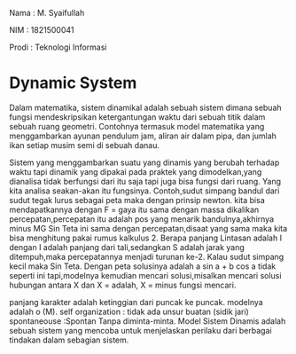 <p>Nama : M. Syaifullah</p>
<p>NIM : 1821500041</p>
Prodi : Teknologi Informasi

# Dynamic System
  Dalam matematika, sistem dinamikal adalah sebuah sistem dimana sebuah fungsi mendeskripsikan ketergantungan waktu dari sebuah titik dalam sebuah ruang geometri. Contohnya termasuk model matematika yang menggambarkan ayunan pendulum jam, aliran air dalam pipa, dan jumlah ikan setiap musim semi di sebuah danau.
  <p>Sistem yang menggambarkan suatu yang dinamis yang berubah terhadap waktu tapi dinamik yang dipakai pada praktek yang dimodelkan,yang dianalisa tidak berfungsi dari itu saja tapi juga bisa fungsi dari ruang. Yang kita analisa seakan-akan itu fungsinya. Contoh,sudut simpang bandul dari sudut tegak lurus sebagai peta maka dengan prinsip newton. kita bisa mendapatkannya dengan F = gaya itu sama dengan massa dikalikan percepatan,percepatan itu adalah pos yang menarik bandulnya,akhirnya minus MG Sin Teta ini sama dengan percepatan,disaat yang sama maka kita bisa menghitung pakai rumus kalkulus 2. Berapa panjang Lintasan adalah I dengan I adalah panjang dari tali,sedangkan S adalah jarak yang ditempuh,maka percepatannya menjadi turunan ke-2. Kalau sudut simpang kecil maka Sin Teta. Dengan peta solusinya adalah a sin a + b cos a tidak seperti ini tapi,modelnya kemudian mencari solusi,misalkan mencari solusi hubungan antara X dan X = adalah, X = minus fungsi mencari.</p>
  panjang karakter adalah ketinggian dari puncak ke puncak. modelnya adalah o (M).
  self organization : tidak ada unsur buatan (sidik jari) spontaneouse :Spontan Tanpa diminta-minta.
  Model Sistem Dinamis adalah sebuah sistem yang mencoba untuk menjelaskan perilaku dari berbagai tindakan dalam sebagian sistem.
